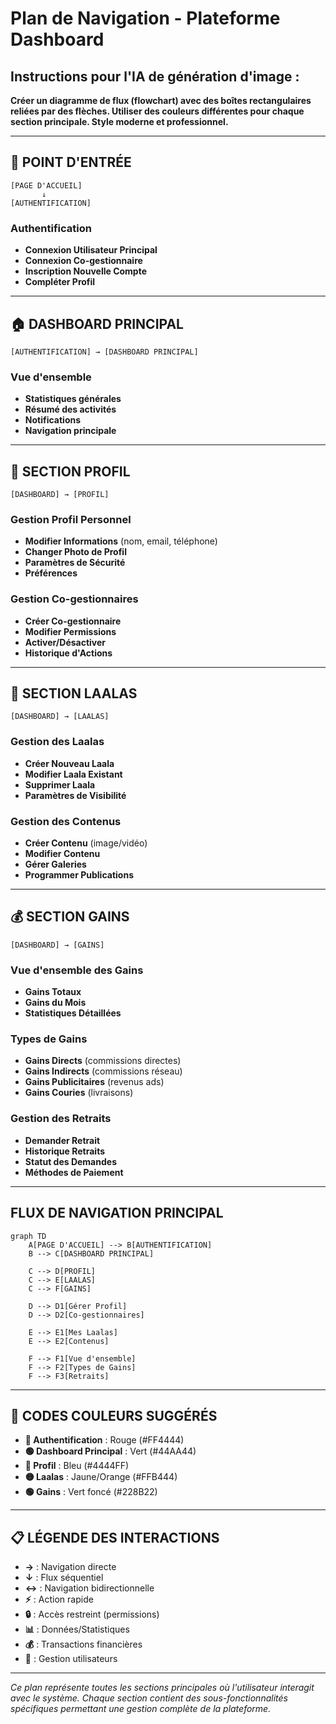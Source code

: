 # Plan de Navigation - Plateforme Dashboard

## Instructions pour l'IA de génération d'image :
**Créer un diagramme de flux (flowchart) avec des boîtes rectangulaires reliées par des flèches. Utiliser des couleurs différentes pour chaque section principale. Style moderne et professionnel.**

---

## 🚀 POINT D'ENTRÉE

```
[PAGE D'ACCUEIL]
       ↓
[AUTHENTIFICATION]
```

### Authentification
- **Connexion Utilisateur Principal**
- **Connexion Co-gestionnaire** 
- **Inscription Nouvelle Compte**
- **Compléter Profil**

---

## 🏠 DASHBOARD PRINCIPAL

```
[AUTHENTIFICATION] → [DASHBOARD PRINCIPAL]
```

### Vue d'ensemble
- **Statistiques générales**
- **Résumé des activités**
- **Notifications**
- **Navigation principale**

---

## 👤 SECTION PROFIL

```
[DASHBOARD] → [PROFIL]
```

### Gestion Profil Personnel
- **Modifier Informations** (nom, email, téléphone)
- **Changer Photo de Profil**
- **Paramètres de Sécurité**
- **Préférences**

### Gestion Co-gestionnaires
- **Créer Co-gestionnaire**
- **Modifier Permissions**
- **Activer/Désactiver**
- **Historique d'Actions**

---

## 🎯 SECTION LAALAS

```
[DASHBOARD] → [LAALAS]
```

### Gestion des Laalas
- **Créer Nouveau Laala**
- **Modifier Laala Existant**
- **Supprimer Laala**
- **Paramètres de Visibilité**

### Gestion des Contenus
- **Créer Contenu** (image/vidéo)
- **Modifier Contenu**
- **Gérer Galeries**
- **Programmer Publications**

---

## 💰 SECTION GAINS

```
[DASHBOARD] → [GAINS]
```

### Vue d'ensemble des Gains
- **Gains Totaux**
- **Gains du Mois**
- **Statistiques Détaillées**

### Types de Gains
- **Gains Directs** (commissions directes)
- **Gains Indirects** (commissions réseau)
- **Gains Publicitaires** (revenus ads)
- **Gains Couries** (livraisons)

### Gestion des Retraits
- **Demander Retrait**
- **Historique Retraits**
- **Statut des Demandes**
- **Méthodes de Paiement**

---

##  FLUX DE NAVIGATION PRINCIPAL

```mermaid
graph TD
    A[PAGE D'ACCUEIL] --> B[AUTHENTIFICATION]
    B --> C[DASHBOARD PRINCIPAL]
    
    C --> D[PROFIL]
    C --> E[LAALAS]
    C --> F[GAINS]
    
    D --> D1[Gérer Profil]
    D --> D2[Co-gestionnaires]
    
    E --> E1[Mes Laalas]
    E --> E2[Contenus]
    
    F --> F1[Vue d'ensemble]
    F --> F2[Types de Gains]
    F --> F3[Retraits]
```

---

## 🎨 CODES COULEURS SUGGÉRÉS

- **🔴 Authentification** : Rouge (#FF4444)
- **🟢 Dashboard Principal** : Vert (#44AA44)
- **🔵 Profil** : Bleu (#4444FF)
- **🟡 Laalas** : Jaune/Orange (#FFB444)
- **🟢 Gains** : Vert foncé (#228B22)

---

## 📋 LÉGENDE DES INTERACTIONS

- **→** : Navigation directe
- **↓** : Flux séquentiel
- **↔** : Navigation bidirectionnelle
- **⚡** : Action rapide
- **🔒** : Accès restreint (permissions)
- **📊** : Données/Statistiques
- **💰** : Transactions financières
- **👤** : Gestion utilisateurs

---

*Ce plan représente toutes les sections principales où l'utilisateur interagit avec le système. Chaque section contient des sous-fonctionnalités spécifiques permettant une gestion complète de la plateforme.*
